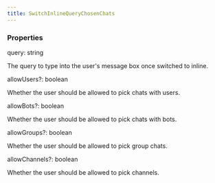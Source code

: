 ```yaml
---
title: SwitchInlineQueryChosenChats
---
```


### Properties

<div class="flex flex-col gap-3"><div><div class="flex gap-2"><div class="font-mono p" id="p_query" data-anchor><span class="font-bold">query</span><span class="opacity-50">:</span> <span>string</span></div></div><div class="pl-3"><div class="no-margin">

The query to type into the user's message box once switched to inline.

</div></div></div><div><div class="flex gap-2"><div class="font-mono p" id="p_allowUsers" data-anchor><span class="font-bold">allowUsers</span><span class="opacity-50"><span title="Optional" class="cursor-help">?</span>:</span> <span>boolean</span></div></div><div class="pl-3"><div class="no-margin">

Whether the user should be allowed to pick chats with users.

</div></div></div><div><div class="flex gap-2"><div class="font-mono p" id="p_allowBots" data-anchor><span class="font-bold">allowBots</span><span class="opacity-50"><span title="Optional" class="cursor-help">?</span>:</span> <span>boolean</span></div></div><div class="pl-3"><div class="no-margin">

Whether the user should be allowed to pick chats with bots.

</div></div></div><div><div class="flex gap-2"><div class="font-mono p" id="p_allowGroups" data-anchor><span class="font-bold">allowGroups</span><span class="opacity-50"><span title="Optional" class="cursor-help">?</span>:</span> <span>boolean</span></div></div><div class="pl-3"><div class="no-margin">

Whether the user should be allowed to pick group chats.

</div></div></div><div><div class="flex gap-2"><div class="font-mono p" id="p_allowChannels" data-anchor><span class="font-bold">allowChannels</span><span class="opacity-50"><span title="Optional" class="cursor-help">?</span>:</span> <span>boolean</span></div></div><div class="pl-3"><div class="no-margin">

Whether the user should be allowed to pick channels.

</div></div></div></div>

